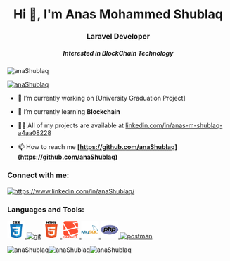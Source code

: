 <h1 align="center">Hi 👋, I'm Anas Mohammed Shublaq</h1>                              
<h3 align="center">Laravel Developer</h3> 
<h5 align="center">Interested in BlockChain Technology</h5>             


<p align="left"> <img src="https://komarev.com/ghpvc/?username=anaShublaq&label=Profile%20views&color=blueviolet&&style=flat" alt="anaShublaq" /> </p>

<p align="left"> <a href="https://github.com/ryo-ma/github-profile-trophy"><img src="https://github-profile-trophy.vercel.app/?username=anaShublaq&theme=radical" alt="anaShublaq" /></a> </p>


- 🔭 I’m currently working on [University Graduation Project]

- 🌱 I’m currently learning **Blockchain**

- 👨‍💻 All of my projects are available at [linkedin.com/in/anas-m-shublaq-a4aa08228](linkedin.com/in/anas-m-shublaq-a4aa08228)

- 📫 How to reach me **[https://github.com/anaShublaq](https://github.com/anaShublaq)**



<h3 align="left">Connect with me:</h3>
<p align="left">
<a href="https://www.linkedin.com/in/anas-m-shublaq-a4aa08228/" target="blank"><img align="center" src="https://raw.githubusercontent.com/rahuldkjain/github-profile-readme-generator/master/src/images/icons/Social/linked-in-alt.svg" alt="https://www.linkedin.com/in/anaShublaq/" height="30" width="40" /></a>
</p>

<h3 align="left">Languages and Tools:</h3>
<p align="left"> <a href="https://www.w3schools.com/css/" target="_blank" rel="noreferrer"><img src="https://raw.githubusercontent.com/devicons/devicon/master/icons/css3/css3-original-wordmark.svg" alt="css3" width="40" height="40"/></a><a href="https://git-scm.com/" target="_blank" rel="noreferrer"> <img src="https://www.vectorlogo.zone/logos/git-scm/git-scm-icon.svg" alt="git" width="40" height="40"/></a> <a href="https://www.w3.org/html/" target="_blank" rel="noreferrer"> <img src="https://raw.githubusercontent.com/devicons/devicon/master/icons/html5/html5-original-wordmark.svg" alt="html5" width="40" height="40"/></a><a href="https://laravel.com/" target="_blank" rel="noreferrer"> <img src="https://raw.githubusercontent.com/devicons/devicon/master/icons/laravel/laravel-plain-wordmark.svg" alt="laravel" width="40" height="40"/></a><a href="https://www.mysql.com/" target="_blank" rel="noreferrer"> <img src="https://raw.githubusercontent.com/devicons/devicon/master/icons/mysql/mysql-original-wordmark.svg" alt="mysql" width="40" height="40"/></a><a href="https://www.php.net" target="_blank" rel="noreferrer"> <img src="https://raw.githubusercontent.com/devicons/devicon/master/icons/php/php-original.svg" alt="php" width="40" height="40"/></a><a href="https://postman.com" target="_blank" rel="noreferrer"> <img src="https://www.vectorlogo.zone/logos/getpostman/getpostman-icon.svg" alt="postman" width="40" height="40"/> </a>
</p>


<p><img align="left" src="https://github-readme-stats.vercel.app/api?username=anaShublaq&show_icons=true&theme=radical" alt="anaShublaq"  /></p>
<p><img align="left" src="https://github-readme-stats.vercel.app/api/top-langs/?username=anaShublaq&show_icons=true&theme=radical"  alt="anaShublaq" /></p>
<p><img align="left" src="https://github-readme-streak-stats.herokuapp.com?user=anaShublaq&theme=radical" alt="anaShublaq" /></p>


 
